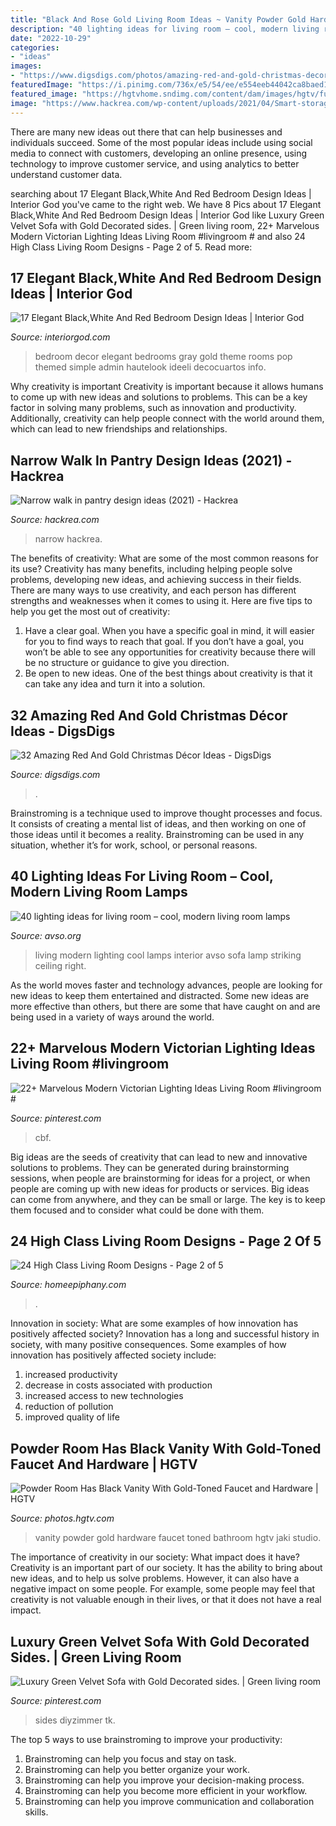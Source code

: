 ```yaml
---
title: "Black And Rose Gold Living Room Ideas ~ Vanity Powder Gold Hardware Faucet Toned Bathroom Hgtv Jaki Studio"
description: "40 lighting ideas for living room – cool, modern living room lamps"
date: "2022-10-29"
categories:
- "ideas"
images:
- "https://www.digsdigs.com/photos/amazing-red-and-gold-christmas-decor-ideas-11.jpg"
featuredImage: "https://i.pinimg.com/736x/e5/54/ee/e554eeb44042ca8baed1d8d9df337b2b.jpg"
featured_image: "https://hgtvhome.sndimg.com/content/dam/images/hgtv/fullset/2019/7/16/0/DOTY2019_Wake-and-Loom_Buckhead-Reno_20.jpg.rend.hgtvcom.966.1449.suffix/1563288492432.jpeg"
image: "https://www.hackrea.com/wp-content/uploads/2021/04/Smart-storage-ideas-in-a-walk-in-narrow-pantry-768x1151.png"
---
```



There are many new ideas out there that can help businesses and individuals succeed. Some of the most popular ideas include using social media to connect with customers, developing an online presence, using technology to improve customer service, and using analytics to better understand customer data.

	

		
searching about 17 Elegant Black,White And Red Bedroom Design Ideas | Interior God you've came to the right web. We have 8 Pics about 17 Elegant Black,White And Red Bedroom Design Ideas | Interior God like Luxury Green Velvet Sofa with Gold Decorated sides. | Green living room, 22+ Marvelous Modern Victorian Lighting Ideas Living Room #livingroom # and also 24 High Class Living Room Designs - Page 2 of 5. Read more:
		
    
## 17 Elegant Black,White And Red Bedroom Design Ideas | Interior God

<img loading=lazy src="http://interiorgod.com/wp-content/uploads/2016/11/Red-Black-Bedroom.jpg" onerror="this.onerror=null;this.src='https://tse2.mm.bing.net/th?id=OIP.kRBoEVTSJRBGmy7f703pxgHaLH&amp;pid=15.1';" alt="17 Elegant Black,White And Red Bedroom Design Ideas | Interior God">

_Source: interiorgod.com_

>bedroom decor elegant bedrooms gray gold theme rooms pop themed simple admin hautelook ideeli decocuartos info. 

	

Why creativity is important
Creativity is important because it allows humans to come up with new ideas and solutions to problems. This can be a key factor in solving many problems, such as innovation and productivity. Additionally, creativity can help people connect with the world around them, which can lead to new friendships and relationships.

    
## Narrow Walk In Pantry Design Ideas (2021) - Hackrea

<img loading=lazy src="https://www.hackrea.com/wp-content/uploads/2021/04/Smart-storage-ideas-in-a-walk-in-narrow-pantry-768x1151.png" onerror="this.onerror=null;this.src='https://tse1.mm.bing.net/th?id=OIP.fZkMwXc0jQB6AjY4G8zVsgHaLG&amp;pid=15.1';" alt="Narrow walk in pantry design ideas (2021) - Hackrea">

_Source: hackrea.com_

>narrow hackrea. 

	

The benefits of creativity: What are some of the most common reasons for its use?
Creativity has many benefits, including helping people solve problems, developing new ideas, and achieving success in their fields. There are many ways to use creativity, and each person has different strengths and weaknesses when it comes to using it. Here are five tips to help you get the most out of creativity: 
1. Have a clear goal. When you have a specific goal in mind, it will easier for you to find ways to reach that goal. If you don’t have a goal, you won’t be able to see any opportunities for creativity because there will be no structure or guidance to give you direction. 
2. Be open to new ideas. One of the best things about creativity is that it can take any idea and turn it into a solution.

    
## 32 Amazing Red And Gold Christmas Décor Ideas - DigsDigs

<img loading=lazy src="https://www.digsdigs.com/photos/amazing-red-and-gold-christmas-decor-ideas-11.jpg" onerror="this.onerror=null;this.src='https://tse4.mm.bing.net/th?id=OIP.xi8fFUpSbdvCCq-uLV7sWQAAAA&amp;pid=15.1';" alt="32 Amazing Red And Gold Christmas Décor Ideas - DigsDigs">

_Source: digsdigs.com_

>. 

	

Brainstroming is a technique used to improve thought processes and focus. It consists of creating a mental list of ideas, and then working on one of those ideas until it becomes a reality. Brainstroming can be used in any situation, whether it’s for work, school, or personal reasons.

    
## 40 Lighting Ideas For Living Room – Cool, Modern Living Room Lamps

<img loading=lazy src="https://www.avso.org/wp-content/uploads/files/4/5/4/40-lighting-ideas-for-living-room-cool-modern-living-room-lamps-29-454.jpg" onerror="this.onerror=null;this.src='https://tse2.mm.bing.net/th?id=OIP.j-pphYWZQcEYFVzTJx1PtQHaLH&amp;pid=15.1';" alt="40 lighting ideas for living room – cool, modern living room lamps">

_Source: avso.org_

>living modern lighting cool lamps interior avso sofa lamp striking ceiling right. 

	

As the world moves faster and technology advances, people are looking for new ideas to keep them entertained and distracted. Some new ideas are more effective than others, but there are some that have caught on and are being used in a variety of ways around the world.

    
## 22+ Marvelous Modern Victorian Lighting Ideas Living Room #livingroom #

<img loading=lazy src="https://i.pinimg.com/736x/b3/5d/6a/b35d6a7ad2a07e4390a8c36f703519cc.jpg" onerror="this.onerror=null;this.src='https://tse2.mm.bing.net/th?id=OIP.nGnE26yMLmciHUG-iYCzhwHaLH&amp;pid=15.1';" alt="22+ Marvelous Modern Victorian Lighting Ideas Living Room #livingroom #">

_Source: pinterest.com_

>cbf. 

	

Big ideas are the seeds of creativity that can lead to new and innovative solutions to problems. They can be generated during brainstorming sessions, when people are brainstorming for ideas for a project, or when people are coming up with new ideas for products or services. Big ideas can come from anywhere, and they can be small or large. The key is to keep them focused and to consider what could be done with them.

    
## 24 High Class Living Room Designs - Page 2 Of 5

<img loading=lazy src="https://homeepiphany.com/wp-content/uploads/2015/11/24-High-Class-Living-Room-Designs-9.jpg" onerror="this.onerror=null;this.src='https://tse3.mm.bing.net/th?id=OIP.-RczSPz6rxbWH4qjAhUGEQHaFj&amp;pid=15.1';" alt="24 High Class Living Room Designs - Page 2 of 5">

_Source: homeepiphany.com_

>. 

	

Innovation in society: What are some examples of how innovation has positively affected society?
Innovation has a long and successful history in society, with many positive consequences. Some examples of how innovation has positively affected society include: 
1. increased productivity 
2. decrease in costs associated with production 
3. increased access to new technologies 
4. reduction of pollution 
5. improved quality of life 

    
## Powder Room Has Black Vanity With Gold-Toned Faucet And Hardware | HGTV

<img loading=lazy src="https://hgtvhome.sndimg.com/content/dam/images/hgtv/fullset/2019/7/16/0/DOTY2019_Wake-and-Loom_Buckhead-Reno_20.jpg.rend.hgtvcom.966.1449.suffix/1563288492432.jpeg" onerror="this.onerror=null;this.src='https://tse3.mm.bing.net/th?id=OIP.NpgtdqFDLTDLIp742tprUAHaLH&amp;pid=15.1';" alt="Powder Room Has Black Vanity With Gold-Toned Faucet and Hardware | HGTV">

_Source: photos.hgtv.com_

>vanity powder gold hardware faucet toned bathroom hgtv jaki studio. 

	

The importance of creativity in our society: What impact does it have?
Creativity is an important part of our society. It has the ability to bring about new ideas, and to help us solve problems. However, it can also have a negative impact on some people. For example, some people may feel that creativity is not valuable enough in their lives, or that it does not have a real impact.

    
## Luxury Green Velvet Sofa With Gold Decorated Sides. | Green Living Room

<img loading=lazy src="https://i.pinimg.com/736x/e5/54/ee/e554eeb44042ca8baed1d8d9df337b2b.jpg" onerror="this.onerror=null;this.src='https://tse1.mm.bing.net/th?id=OIP.tRQ9D5BJreXOyXnipYKjAwHaPL&amp;pid=15.1';" alt="Luxury Green Velvet Sofa with Gold Decorated sides. | Green living room">

_Source: pinterest.com_

>sides diyzimmer tk. 

	

The top 5 ways to use brainstroming to improve your productivity:
1. Brainstroming can help you focus and stay on task.
2. Brainstroming can help you better organize your work.
3. Brainstroming can help you improve your decision-making process.
4. Brainstroming can help you become more efficient in your workflow.
5. Brainstroming can help you improve communication and collaboration skills.


